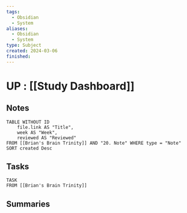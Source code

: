 ```yaml
---
tags:
  - Obsidian
  - System
aliases:
  - Obsidian
  - System
type: Subject
created: 2024-03-06
finished:
---
```

# UP : [[Study Dashboard]]

## Notes
```dataview
TABLE WITHOUT ID
	file.link AS "Title",
	week AS "Week",
	reviewed AS "Reviewed"
FROM [[Brian's Brain Trinity]] AND "20. Note" WHERE type = "Note"
SORT created Desc
```

## Tasks
```dataview
TASK
FROM [[Brian's Brain Trinity]]
```

## Summaries

